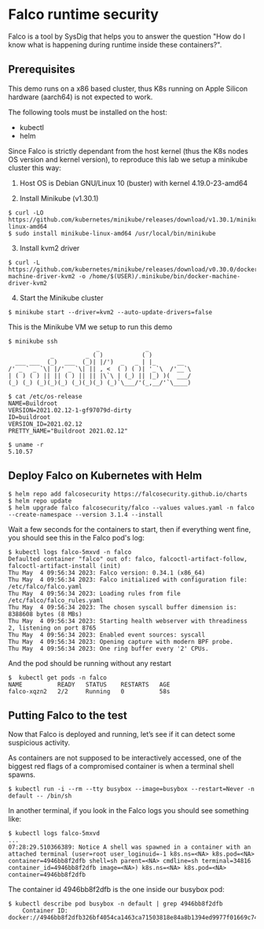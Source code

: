 # Falco runtime security

Falco is a tool by SysDig that helps you to answer the question "How do I know what is happening during runtime inside these containers?".

## Prerequisites

This demo runs on a x86 based cluster, thus K8s running on Apple Silicon hardware (aarch64) is not expected to work.

The following tools must be installed on the host:

- kubectl
- helm

Since Falco is strictly dependant from the host kernel (thus the K8s nodes OS version and kernel version), to reproduce this lab we setup a minikube cluster this way:

1) Host OS is Debian GNU/Linux 10 (buster) with kernel 4.19.0-23-amd64

2) Install Minikube (v1.30.1)

```console
$ curl -LO https://github.com/kubernetes/minikube/releases/download/v1.30.1/minikube-linux-amd64
$ sudo install minikube-linux-amd64 /usr/local/bin/minikube
```

3) Install kvm2 driver

```console
$ curl -L https://github.com/kubernetes/minikube/releases/download/v0.30.0/docker-machine-driver-kvm2 -o /home/$(USER)/.minikube/bin/docker-machine-driver-kvm2
```

4) Start the Minikube cluster

```console
$ minikube start --driver=kvm2 --auto-update-drivers=false
```

This is the Minikube VM we setup to run this demo

```console
$ minikube ssh
                         _             _            
            _         _ ( )           ( )           
  ___ ___  (_)  ___  (_)| |/')  _   _ | |_      __  
/' _ ` _ `\| |/' _ `\| || , <  ( ) ( )| '_`\  /'__`\
| ( ) ( ) || || ( ) || || |\`\ | (_) || |_) )(  ___/
(_) (_) (_)(_)(_) (_)(_)(_) (_)`\___/'(_,__/'`\____)

$ cat /etc/os-release 
NAME=Buildroot
VERSION=2021.02.12-1-gf97079d-dirty
ID=buildroot
VERSION_ID=2021.02.12
PRETTY_NAME="Buildroot 2021.02.12"

$ uname -r
5.10.57
```


## Deploy Falco on Kubernetes with Helm

```console
$ helm repo add falcosecurity https://falcosecurity.github.io/charts
$ helm repo update
$ helm upgrade falco falcosecurity/falco --values values.yaml -n falco --create-namespace --version 3.1.4 --install
```

Wait a few seconds for the containers to start, then if everything went fine, you should see this in the Falco pod's log:


```console
$ kubectl logs falco-5mxvd -n falco
Defaulted container "falco" out of: falco, falcoctl-artifact-follow, falcoctl-artifact-install (init)
Thu May  4 09:56:34 2023: Falco version: 0.34.1 (x86_64)
Thu May  4 09:56:34 2023: Falco initialized with configuration file: /etc/falco/falco.yaml
Thu May  4 09:56:34 2023: Loading rules from file /etc/falco/falco_rules.yaml
Thu May  4 09:56:34 2023: The chosen syscall buffer dimension is: 8388608 bytes (8 MBs)
Thu May  4 09:56:34 2023: Starting health webserver with threadiness 2, listening on port 8765
Thu May  4 09:56:34 2023: Enabled event sources: syscall
Thu May  4 09:56:34 2023: Opening capture with modern BPF probe.
Thu May  4 09:56:34 2023: One ring buffer every '2' CPUs.
```

And the pod should be running without any restart

```console
$  kubectl get pods -n falco
NAME          READY   STATUS    RESTARTS   AGE
falco-xqzn2   2/2     Running   0          58s
```

## Putting Falco to the test

Now that Falco is deployed and running, let’s see if it can detect some suspicious activity.

As containers are not supposed to be interactively accessed, one of the biggest red flags of a compromised container is when a terminal shell spawns.

```console
$ kubectl run -i --rm --tty busybox --image=busybox --restart=Never -n default -- /bin/sh
```

In another terminal, if you look in the Falco logs you should see something like:

```console
$ kubectl logs falco-5mxvd 
...
07:28:29.510366389: Notice A shell was spawned in a container with an attached terminal (user=root user_loginuid=-1 k8s.ns=<NA> k8s.pod=<NA> container=4946bb8f2dfb shell=sh parent=<NA> cmdline=sh terminal=34816 container_id=4946bb8f2dfb image=<NA>) k8s.ns=<NA> k8s.pod=<NA> container=4946bb8f2dfb
```

The container id 4946bb8f2dfb is the one inside our busybox pod:

```console
$ kubectl describe pod busybox -n default | grep 4946bb8f2dfb
    Container ID:  docker://4946bb8f2dfb326bf4054ca1463ca71503818e84a8b1394ed9977f01669c74ea
```